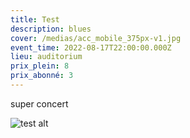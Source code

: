 ```yaml
---
title: Test
description: blues
cover: /medias/acc_mobile_375px-v1.jpg
event_time: 2022-08-17T22:00:00.000Z
lieu: auditorium
prix_plein: 8
prix_abonné: 3
---
```

super concert 

![test alt](/medias/acc_mobile_375px-v1.jpg "titre")
